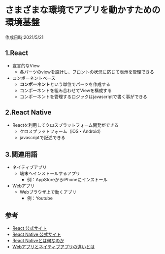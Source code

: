 # さまざまな環境でアプリを動かすための環境基盤
作成日時:2021/5/21

## 1.React
* 宣言的なView
  * 各パーツのviewを設計し、フロントの状況に応じて表示を管理できる
* コンポーネントベース
  * **コンポーネント**という単位でパーツを作成する
  * コンポーネントを組み合わせてViewを構成する
  * コンポーネントを管理するロジックはjavascriptで書く事ができる

## 2.React Native
* Reactを利用してクロスプラットフォーム開発ができる
  * クロスプラットフォーム（iOS・Android）
  * javascriptで記述できる

## 3.関連用語
* ネイティブアプリ
  * 端末へインストールするアプリ
    * 例：AppStoreからiPhoneにインストール
* Webアプリ
  * Webブラウザ上で動くアプリ
    * 例：Youtube

## 参考
- [React 公式サイト](https://ja.reactjs.org/)
- [React Native 公式サイト](https://reactnative.dev/)
- [React Nativeとは何なのか](https://qiita.com/Iwark/items/7c27e919bb71f8b256f6)
- [Webアプリとネイティブアプリの違いとは](https://yapp.li/magazine/2093/)
